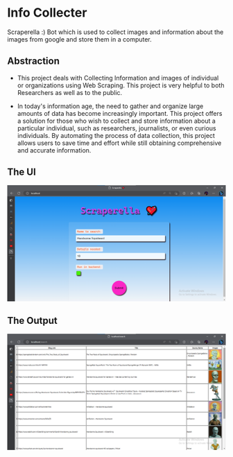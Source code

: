 # Info Collecter
Scraperella :) Bot which is used to collect images and information about the images from google and store them in a computer.

## Abstraction

* This project deals with Collecting Information and images of individual or organizations using Web Scraping. This project is very helpful to both Researchers as well as to the public.

* In today's information age, the need to gather and organize large amounts of data has become increasingly important. This project offers a solution for those who wish to collect and store information about a particular individual, such as researchers, journalists, or even curious individuals. By automating the process of data collection, this project allows users to save time and effort while still obtaining comprehensive and accurate information.

## The UI
![Alt text](images/ui%20photo.png)

## The Output 
![Alt text](images/result%20photo.png)

